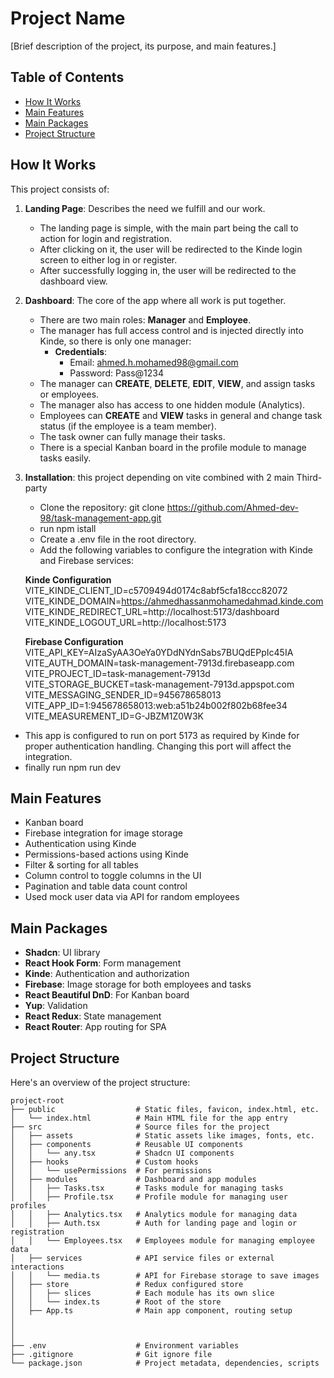 # Project Name

[Brief description of the project, its purpose, and main features.]

## Table of Contents

- [How It Works](#how-it-works)
- [Main Features](#main-features)
- [Main Packages](#main-packages)
- [Project Structure](#project-structure)

## How It Works

This project consists of:

1. **Landing Page**: Describes the need we fulfill and our work.

   - The landing page is simple, with the main part being the call to action for login and registration.
   - After clicking on it, the user will be redirected to the Kinde login screen to either log in or register.
   - After successfully logging in, the user will be redirected to the dashboard view.

2. **Dashboard**: The core of the app where all work is put together.

   - There are two main roles: **Manager** and **Employee**.
   - The manager has full access control and is injected directly into Kinde, so there is only one manager:
     - **Credentials**:
       - Email: ahmed.h.mohamed98@gmail.com
       - Password: Pass@1234
   - The manager can **CREATE**, **DELETE**, **EDIT**, **VIEW**, and assign tasks or employees.
   - The manager also has access to one hidden module (Analytics).
   - Employees can **CREATE** and **VIEW** tasks in general and change task status (if the employee is a team member).
   - The task owner can fully manage their tasks.
   - There is a special Kanban board in the profile module to manage tasks easily.

3. **Installation**: this project depending on vite combined with 2 main Third-party

   - Clone the repository: git clone https://github.com/Ahmed-dev-98/task-management-app.git
   - run npm istall
   - Create a .env file in the root directory.
   - Add the following variables to configure the integration with Kinde and Firebase services:

   **Kinde Configuration**
   VITE_KINDE_CLIENT_ID=c5709494d0174c8abf5cfa18ccc82072
   VITE_KINDE_DOMAIN=https://ahmedhassanmohamedahmad.kinde.com
   VITE_KINDE_REDIRECT_URL=http://localhost:5173/dashboard
   VITE_KINDE_LOGOUT_URL=http://localhost:5173

   **Firebase Configuration**
   VITE_API_KEY=AIzaSyAA3OeYa0YDdNYdnSabs7BUQdEPpIc45IA
   VITE_AUTH_DOMAIN=task-management-7913d.firebaseapp.com
   VITE_PROJECT_ID=task-management-7913d
   VITE_STORAGE_BUCKET=task-management-7913d.appspot.com
   VITE_MESSAGING_SENDER_ID=945678658013
   VITE_APP_ID=1:945678658013:web:a51b24b002f802b68fee34
   VITE_MEASUREMENT_ID=G-JBZM1Z0W3K

- This app is configured to run on port 5173 as required by Kinde for proper authentication handling. Changing this port will affect the integration.
- finally run npm run dev

## Main Features

- Kanban board
- Firebase integration for image storage
- Authentication using Kinde
- Permissions-based actions using Kinde
- Filter & sorting for all tables
- Column control to toggle columns in the UI
- Pagination and table data count control
- Used mock user data via API for random employees

## Main Packages

- **Shadcn**: UI library
- **React Hook Form**: Form management
- **Kinde**: Authentication and authorization
- **Firebase**: Image storage for both employees and tasks
- **React Beautiful DnD**: For Kanban board
- **Yup**: Validation
- **React Redux**: State management
- **React Router**: App routing for SPA

## Project Structure

Here's an overview of the project structure:

```plaintext
project-root
├── public                  # Static files, favicon, index.html, etc.
│   └── index.html          # Main HTML file for the app entry
├── src                     # Source files for the project
│   ├── assets              # Static assets like images, fonts, etc.
│   ├── components          # Reusable UI components
│   │   └── any.tsx         # Shadcn UI components
│   ├── hooks               # Custom hooks
│   │   └── usePermissions  # For permissions
│   ├── modules             # Dashboard and app modules
│   │   ├── Tasks.tsx       # Tasks module for managing tasks
│   │   ├── Profile.tsx     # Profile module for managing user profiles
│   │   ├── Analytics.tsx   # Analytics module for managing data
│   │   ├── Auth.tsx        # Auth for landing page and login or registration
│   │   └── Employees.tsx   # Employees module for managing employee data
│   ├── services            # API service files or external interactions
│   │   └── media.ts        # API for Firebase storage to save images
│   ├── store               # Redux configured store
│   │   ├── slices          # Each module has its own slice
│   │   └── index.ts        # Root of the store
│   ├── App.ts              # Main app component, routing setup
│
│
│
├── .env                    # Environment variables
├── .gitignore              # Git ignore file
└── package.json            # Project metadata, dependencies, scripts
```
